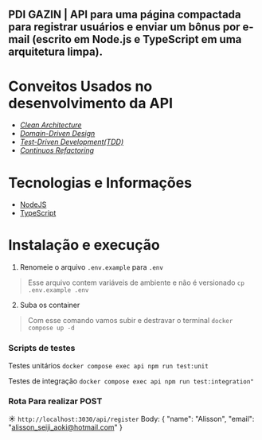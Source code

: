 ## PDI GAZIN | API para uma página compactada para registrar usuários e enviar um bônus por e-mail (escrito em Node.js e TypeScript em uma arquitetura limpa).

# Conveitos Usados no desenvolvimento da API 
- [*Clean Architecture*](https://fullcycle.com.br/o-que-e-clean-architecture/)
- [*Domain-Driven Design*](https://fullcycle.com.br/domain-driven-design/)
- [*Test-Driven Development(TDD)*](https://www.devmedia.com.br/test-driven-development-tdd-simples-e-pratico/18533)
- [*Continuos Refactoring*](https://www.codit.eu/blog/continuous-refactoring/)

# Tecnologias e Informações
- [NodeJS](https://nodejs.org/)
- [TypeScript](https://www.typescriptlang.org/)

# Instalação e execução

1) Renomeie o arquivo `.env.example` para `.env`
> Esse arquivo contem variáveis de ambiente e não é versionado
`cp .env.example .env`

2) Suba os container
> Com esse comando vamos subir e destravar o terminal
`docker compose up -d`

### Scripts de testes
 Testes unitários 
`docker compose exec api npm run test:unit`

 Testes de integração
`docker compose exec api npm run test:integration"`


### Rota Para realizar POST
☀️ `http://localhost:3030/api/register`
 Body:
{ "name": "Alisson",
  "email": "alisson_seiji_aoki@hotmail.com" } 
 